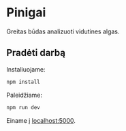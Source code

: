 # Pinigai

Greitas būdas analizuoti vidutines algas.

## Pradėti darbą

Instaliuojame:

```bash
npm install
```

Paleidžiame:

```bash
npm run dev
```

Einame į [localhost:5000](http://localhost:5000).
